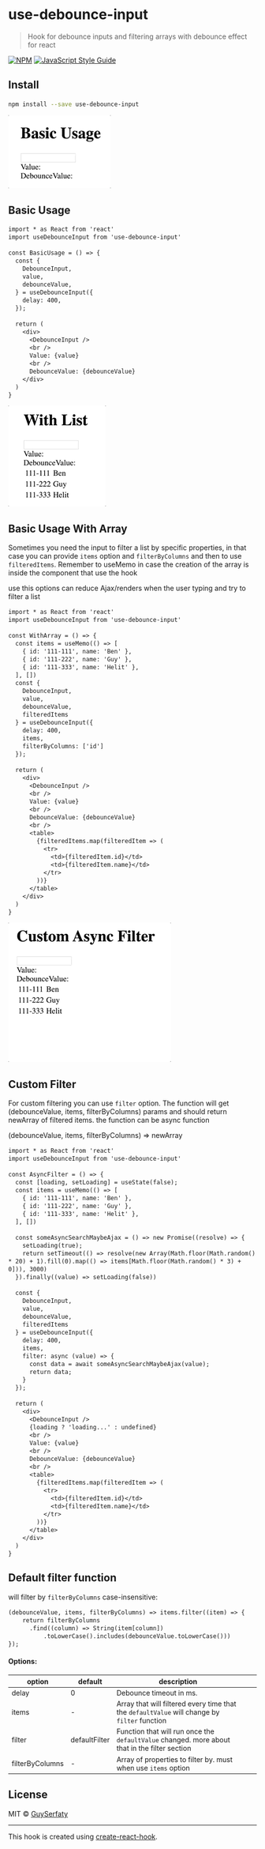 # use-debounce-input

> Hook for debounce inputs and filtering arrays with debounce effect for react

[![NPM](https://img.shields.io/npm/v/use-debounce-input.svg)](https://www.npmjs.com/package/use-debounce-input) [![JavaScript Style Guide](https://img.shields.io/badge/code_style-standard-brightgreen.svg)](https://standardjs.com)

## Install

```bash
npm install --save use-debounce-input
```


![](example/basicusage.gif)
## Basic Usage

```tsx
import * as React from 'react'
import useDebounceInput from 'use-debounce-input'

const BasicUsage = () => {
  const {
    DebounceInput,
    value,
    debounceValue,
  } = useDebounceInput({
    delay: 400,
  });

  return (
    <div>
      <DebounceInput />
      <br />
      Value: {value}
      <br />
      DebounceValue: {debounceValue}
    </div>
  )
}
```

![](example/withlist.gif)
## Basic Usage With Array
Sometimes you need the input to filter a list by specific properties, in that case you can provide `items` option and `filterByColumns` and then to use `filteredItems`. 
Remember to useMemo in case the creation of the array is inside the component that use the hook

use this options can reduce Ajax/renders when the user typing and try to filter a list

```tsx
import * as React from 'react'
import useDebounceInput from 'use-debounce-input'

const WithArray = () => {
  const items = useMemo(() => [
    { id: '111-111', name: 'Ben' },
    { id: '111-222', name: 'Guy' },
    { id: '111-333', name: 'Helit' },
  ], [])
  const {
    DebounceInput,
    value,
    debounceValue,
    filteredItems
  } = useDebounceInput({
    delay: 400,
    items,
    filterByColumns: ['id']
  });

  return (
    <div>
      <DebounceInput />
      <br />
      Value: {value}
      <br />
      DebounceValue: {debounceValue}
      <br />
      <table>
        {filteredItems.map(filteredItem => (
          <tr>
            <td>{filteredItem.id}</td>
            <td>{filteredItem.name}</td>
          </tr>
        ))}
      </table>
    </div>
  )
}
```

![](example/customasyncfilter.gif)
## Custom Filter
For custom filtering you can use `filter` option. The function will get (debounceValue, items, filterByColumns) params and should return newArray of filtered items. the function can be async function

(debounceValue, items, filterByColumns) => newArray

```tsx
import * as React from 'react'
import useDebounceInput from 'use-debounce-input'

const AsyncFilter = () => {
  const [loading, setLoading] = useState(false);
  const items = useMemo(() => [
    { id: '111-111', name: 'Ben' },
    { id: '111-222', name: 'Guy' },
    { id: '111-333', name: 'Helit' },
  ], [])

  const someAsyncSearchMaybeAjax = () => new Promise((resolve) => {
    setLoading(true);
    return setTimeout(() => resolve(new Array(Math.floor(Math.random() * 20) + 1).fill(0).map(() => items[Math.floor(Math.random() * 3) + 0])), 3000)
  }).finally((value) => setLoading(false))

  const {
    DebounceInput,
    value,
    debounceValue,
    filteredItems
  } = useDebounceInput({
    delay: 400,
    items,
    filter: async (value) => {
      const data = await someAsyncSearchMaybeAjax(value);
      return data;
    }
  });

  return (
    <div>
      <DebounceInput />
      {loading ? 'loading...' : undefined}
      <br />
      Value: {value}
      <br />
      DebounceValue: {debounceValue}
      <br />
      <table>
        {filteredItems.map(filteredItem => (
          <tr>
            <td>{filteredItem.id}</td>
            <td>{filteredItem.name}</td>
          </tr>
        ))}
      </table>
    </div>
  )
}

```


## Default filter function
will filter by `filterByColumns` case-insensitive:
```tsx
(debounceValue, items, filterByColumns) => items.filter((item) => {
    return filterByColumns
      .find((column) => String(item[column])
          .toLowerCase().includes(debounceValue.toLowerCase()))
});
```

#### Options:

| option          | default         | description                                                                                   |   |   |
|-----------------|-----------------|-----------------------------------------------------------------------------------------------|---|---|
| delay           | 0               | Debounce timeout in ms.                                                                       |   |   |
| items           | -               | Array that will filtered every time that the `defaultValue` will change by `filter` function  |   |   |
| filter          | defaultFilter | Function that will run once the `defaultValue` changed. more about that in the filter section |   |   |
| filterByColumns | -               | Array of properties to filter by. must when use `items` option                                |   |   |

## License

MIT © [GuySerfaty](https://github.com/GuySerfaty)

---

This hook is created using [create-react-hook](https://github.com/hermanya/create-react-hook).
